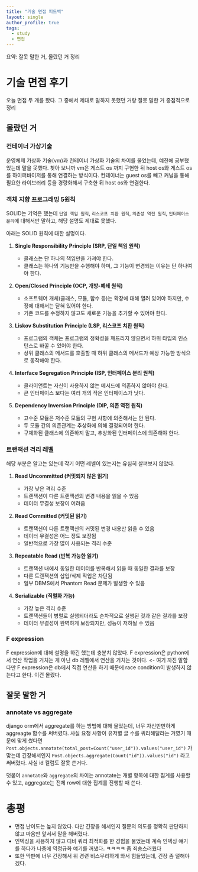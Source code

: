 ```yaml
---
title: "기술 면접 피드백"
layout: single
author_profile: true
tags:
  - study
  - 면접
---
```

요약: 잘못 말한 거, 몰랐던 거 정리

# 기술 면접 후기
오늘 면접 두 개를 봤다. 그 중에서 제대로 말하지 못했던 거랑 잘못 말한 거 중점적으로 정리

## 몰랐던 거

### 컨테이너 가상기술

운영체제 가상화 기술(vm)과 컨테이너 가상화 기술의 차이를 물었는데, 예전에 공부했었는데 말을 못했다.
찾아 보니까 vm은 게스트 os 까지 구현한 뒤 host os와 게스트 os를 하이퍼바이저를 통해 연결하는 방식이다.
컨테이너는 guest os를 빼고 커널을 통해 필요한 라이브러리 등을 경량화해서 구축한 뒤 host os와 연결한다.

### 객체 지향 프로그래밍 5원칙

SOLID는 기억은 했는데 `단일 책임 원칙`, `리스코프 치환 원칙`, `의존성 역전 원칙`, `인터페이스 분리`에 대해서만 말하고, 해당 설명도 제대로 못했다.

아래는 SOLID 원칙에 대한 설명이다.

1. **Single Responsibility Principle (SRP, 단일 책임 원칙)**
   - 클래스는 단 하나의 책임만을 가져야 한다.
   - 클래스는 하나의 기능만을 수행해야 하며, 그 기능이 변경되는 이유는 단 하나여야 한다.

2. **Open/Closed Principle (OCP, 개방-폐쇄 원칙)**
   - 소프트웨어 개체(클래스, 모듈, 함수 등)는 확장에 대해 열려 있어야 하지만, 수정에 대해서는 닫혀 있어야 한다.
   - 기존 코드를 수정하지 않고도 새로운 기능을 추가할 수 있어야 한다.

3. **Liskov Substitution Principle (LSP, 리스코프 치환 원칙)**
   - 프로그램의 객체는 프로그램의 정확성을 깨뜨리지 않으면서 하위 타입의 인스턴스로 바꿀 수 있어야 한다.
   - 상위 클래스의 메서드를 호출할 때 하위 클래스의 메서드가 예상 가능한 방식으로 동작해야 한다.

4. **Interface Segregation Principle (ISP, 인터페이스 분리 원칙)**
   - 클라이언트는 자신이 사용하지 않는 메서드에 의존하지 않아야 한다.
   - 큰 인터페이스 보다는 여러 개의 작은 인터페이스가 낫다.

5. **Dependency Inversion Principle (DIP, 의존 역전 원칙)**
   - 고수준 모듈은 저수준 모듈의 구현 사항에 의존해서는 안 된다.
   - 두 모듈 간의 의존관계는 추상화에 의해 결정되어야 한다.
   - 구체화된 클래스에 의존하지 말고, 추상화된 인터페이스에 의존해야 한다.

### 트랜잭션 격리 레벨

해당 부분은 알고는 있는데 각기 어떤 레벨이 있는지는 유심히 살펴보지 않았다.

1. **Read Uncommitted (커밋되지 않은 읽기)**
   - 가장 낮은 격리 수준
   - 트랜잭션이 다른 트랜잭션의 변경 내용을 읽을 수 있음
   - 데이터 무결성 보장이 어려움

2. **Read Committed (커밋된 읽기)**
   - 트랜잭션이 다른 트랜잭션의 커밋된 변경 내용만 읽을 수 있음
   - 데이터 무결성은 어느 정도 보장됨
   - 일반적으로 가장 많이 사용되는 격리 수준

3. **Repeatable Read (반복 가능한 읽기)**
   - 트랜잭션 내에서 동일한 데이터를 반복해서 읽을 때 동일한 결과를 보장
   - 다른 트랜잭션의 삽입/삭제 작업은 차단됨
   - 일부 DBMS에서 Phantom Read 문제가 발생할 수 있음

4. **Serializable (직렬화 가능)**
   - 가장 높은 격리 수준
   - 트랜잭션들이 병렬로 실행되더라도 순차적으로 실행된 것과 같은 결과를 보장
   - 데이터 무결성이 완벽하게 보장되지만, 성능이 저하될 수 있음


### F expression

F expression에 대해 설명을 하긴 했는데 충분치 않았다.
F expression은 python에서 연산 작업을 거치는 게 아닌 db 레벨에서 연산을 거치는 것이다. <- 여기 까진 말함
다만 F expression은 db에서 직접 연산을 하기 때문에 race condition이 발생하지 않는다고 한다. 이건 몰랐다.

## 잘못 말한 거

### annotate vs aggregate

django orm에서 aggregate를 하는 방법에 대해 물었는데, 너무 자신만만하게 aggreagte 함수를 써버렸다.
사실 요청 사항이 유저별 글 수를 쿼리해달라는 거였기 때문에
맞게 썼다면 
`Post.objects.annotate(total_post=Count("user_id")).values("user_id")` 가 맞는데 긴장해서인지
`Post.objects.aggregate(Count("id")).values("id")` 라고 써버렸다. 사실 id 컬럼도 잘못 쓴거다.

덧붙여 `annotate`와 `aggregate`의 차이는 annotate는 개별 항목에 대한 집계를 사용할 수 있고, aggregate는 전체 row에 대한 집계를 진행할 때 쓴다.



# 총평

- 면접 난이도는 높지 않았다. 다만 긴장을 해서인지 질문의 의도를 정확히 판단하지 않고 마음만 앞서서 말을 해버렸다.
- 인덱싱을 사용하지 않고 디비 쿼리 최적화를 한 경험을 물었는데 계속 인덱싱 얘기를 하다가 나중에 역정규화 얘기를 꺼냈다. ㅋㅋㅋㅋ 좀 죄송스러웠다
- 또한 막판에 너무 긴장해서 위 경련 비스무리하게 와서 힘들었는데, 긴장 좀 덜해야겠다.